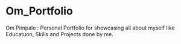 # Om_Portfolio 

Om Pimpale : Personal Portfolio for showcasing all about myself like Educatuon, Skills and Projects done by me.